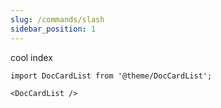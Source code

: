 ```yaml
---
slug: /commands/slash
sidebar_position: 1
---
```



cool index

```mdx-code-block
import DocCardList from '@theme/DocCardList';

<DocCardList />
```
